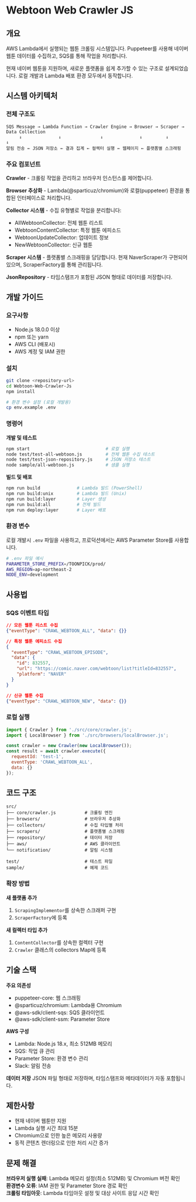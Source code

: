 # Webtoon Web Crawler JS

## 개요

AWS Lambda에서 실행되는 웹툰 크롤링 시스템입니다. Puppeteer를 사용해 네이버 웹툰 데이터를 수집하고, SQS를 통해 작업을 처리합니다.

현재 네이버 웹툰을 지원하며, 새로운 플랫폼을 쉽게 추가할 수 있는 구조로 설계되었습니다. 로컬 개발과 Lambda 배포 환경 모두에서 동작합니다.

## 시스템 아키텍처

### 전체 구조도
```
SQS Message → Lambda Function → Crawler Engine → Browser → Scraper → Data Collection
     ↓              ↓               ↓              ↓         ↓           ↓
알림 전송 ← JSON 저장소 ← 결과 집계 ← 컬렉터 실행 ← 웹페이지 ← 플랫폼별 스크래핑
```

### 주요 컴포넌트

**Crawler** - 크롤링 작업을 관리하고 브라우저 인스턴스를 제어합니다.

**Browser 추상화** - Lambda(@sparticuz/chromium)와 로컬(puppeteer) 환경을 통합된 인터페이스로 처리합니다.

**Collector 시스템** - 수집 유형별로 작업을 분리합니다:
- AllWebtoonCollector: 전체 웹툰 리스트
- WebtoonContentCollector: 특정 웹툰 에피소드
- WebtoonUpdateCollector: 업데이트 정보  
- NewWebtoonCollector: 신규 웹툰

**Scraper 시스템** - 플랫폼별 스크래핑을 담당합니다. 현재 NaverScraper가 구현되어 있으며, ScraperFactory를 통해 관리됩니다.

**JsonRepository** - 타임스탬프가 포함된 JSON 형태로 데이터를 저장합니다.

## 개발 가이드

### 요구사항
- Node.js 18.0.0 이상
- npm 또는 yarn  
- AWS CLI (배포시)
- AWS 계정 및 IAM 권한

### 설치

```bash
git clone <repository-url>
cd Webtoon-Web-Crawler-Js
npm install

# 환경 변수 설정 (로컬 개발용)
cp env.example .env
```

### 명령어

**개발 및 테스트**
```bash
npm start                             # 로컬 실행
node test/test-all-webtoon.js         # 전체 웹툰 수집 테스트
node test/test-json-repository.js     # JSON 저장소 테스트
node sample/all-webtoon.js            # 샘플 실행
```

**빌드 및 배포**
```bash
npm run build              # Lambda 빌드 (PowerShell)
npm run build:unix         # Lambda 빌드 (Unix)
npm run build:layer        # Layer 생성
npm run build:all          # 전체 빌드
npm run deploy:layer       # Layer 배포
```

### 환경 변수

로컬 개발시 `.env` 파일을 사용하고, 프로덕션에서는 AWS Parameter Store를 사용합니다.

```bash
# .env 파일 예시
PARAMETER_STORE_PREFIX=/TOONPICK/prod/
AWS_REGION=ap-northeast-2
NODE_ENV=development
```

## 사용법

### SQS 이벤트 타입

```json
// 모든 웹툰 리스트 수집
{"eventType": "CRAWL_WEBTOON_ALL", "data": {}}

// 특정 웹툰 에피소드 수집
{
  "eventType": "CRAWL_WEBTOON_EPISODE", 
  "data": {
    "id": 832557,
    "url": "https://comic.naver.com/webtoon/list?titleId=832557",
    "platform": "NAVER"
  }
}

// 신규 웹툰 수집  
{"eventType": "CRAWL_WEBTOON_NEW", "data": {}}
```

### 로컬 실행

```javascript
import { Crawler } from './src/core/crawler.js';
import { LocalBrowser } from './src/browsers/localBrowser.js';

const crawler = new Crawler(new LocalBrowser());
const result = await crawler.execute({
  requestId: 'test-1',
  eventType: 'CRAWL_WEBTOON_ALL',
  data: {}
});
```

## 코드 구조

```
src/
├── core/crawler.js           # 크롤링 엔진
├── browsers/                 # 브라우저 추상화
├── collectors/               # 수집 타입별 처리
├── scrapers/                 # 플랫폼별 스크래핑
├── repository/               # 데이터 저장
├── aws/                      # AWS 클라이언트
└── notification/             # 알림 시스템

test/                         # 테스트 파일
sample/                       # 예제 코드
```

### 확장 방법

**새 플랫폼 추가**
1. `ScrapingImplementor`를 상속한 스크래퍼 구현
2. `ScraperFactory`에 등록

**새 컬렉터 타입 추가**  
1. `ContentCollector`를 상속한 컬렉터 구현
2. `Crawler` 클래스의 collectors Map에 등록

## 기술 스택

**주요 의존성**
- puppeteer-core: 웹 스크래핑
- @sparticuz/chromium: Lambda용 Chromium  
- @aws-sdk/client-sqs: SQS 클라이언트
- @aws-sdk/client-ssm: Parameter Store

**AWS 구성**
- Lambda: Node.js 18.x, 최소 512MB 메모리
- SQS: 작업 큐 관리
- Parameter Store: 환경 변수 관리  
- Slack: 알림 전송

**데이터 저장**
JSON 파일 형태로 저장하며, 타임스탬프와 메타데이터가 자동 포함됩니다.

## 제한사항

- 현재 네이버 웹툰만 지원
- Lambda 실행 시간 최대 15분
- Chromium으로 인한 높은 메모리 사용량
- 동적 콘텐츠 렌더링으로 인한 처리 시간 증가

## 문제 해결

**브라우저 실행 실패**: Lambda 메모리 설정(최소 512MB) 및 Chromium 버전 확인  
**환경변수 오류**: IAM 권한 및 Parameter Store 경로 확인  
**크롤링 타임아웃**: Lambda 타임아웃 설정 및 대상 사이트 응답 시간 확인